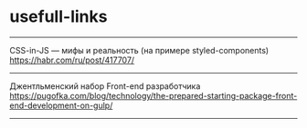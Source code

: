 # usefull-links
------------------------------------------------------------------------------------------------------------------------------------------
CSS-in-JS — мифы и реальность (на примере styled-components)
https://habr.com/ru/post/417707/

------------------------------------------------------------------------------------------------------------------------------------------

Джентльменский набор Front-end разработчика
https://pugofka.com/blog/technology/the-prepared-starting-package-front-end-development-on-gulp/

------------------------------------------------------------------------------------------------------------------------------------------
